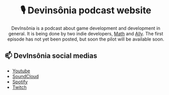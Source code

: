 <h1 align="center">🎙 Devinsônia podcast website</h1>
<p align="center">DevInsônia is a podcast about game development and development in general. It is being done by two indie developers, <a href="https://gamejolt.com/@Math_Dev">Math</a> and <a href="https://gamejolt.com/@ImAlly">Ally</a>. The first episode has not yet been posted, but soon the pilot will be available soon.</h1>

## 📫 DevInsônia social medias
- [Youtube](https://www.youtube.com/channel/UCqzCzndJP-xekJ8zijG-iUQ/)
- [SoundCloud](https://soundcloud.com/devinsonia)
- [Spotify](https://open.spotify.com/user/pxt3fxu25adgis7crw795ye1a?)
- [Twitch](https://www.twitch.tv/dev_insonia)
